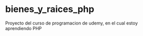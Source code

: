 # bienes_y_raices_php
Proyecto del curso de programacion de udemy, en el cual estoy aprendiendo PHP
